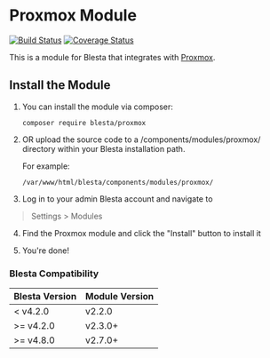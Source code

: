 # Proxmox Module

[![Build Status](https://travis-ci.org/blesta/module-proxmox.svg?branch=master)](https://travis-ci.org/blesta/module-proxmox) [![Coverage Status](https://coveralls.io/repos/github/blesta/module-proxmox/badge.svg?branch=master)](https://coveralls.io/github/blesta/module-proxmox?branch=master)

This is a module for Blesta that integrates with [Proxmox](https://pve.proxmox.com/wiki/Main_Page).

## Install the Module

1. You can install the module via composer:

    ```
    composer require blesta/proxmox
    ```

2. OR upload the source code to a /components/modules/proxmox/ directory within
your Blesta installation path.

    For example:

    ```
    /var/www/html/blesta/components/modules/proxmox/
    ```

3. Log in to your admin Blesta account and navigate to
> Settings > Modules

4. Find the Proxmox module and click the "Install" button to install it

5. You're done!

### Blesta Compatibility

|Blesta Version|Module Version|
|--------------|--------------|
|< v4.2.0|v2.2.0|
|>= v4.2.0|v2.3.0+|
|>= v4.8.0|v2.7.0+|
